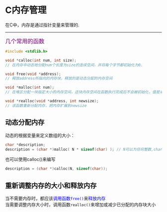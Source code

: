 # C内存管理
在C中，内存是通过指针变量来管理的.  

---
<font size=4 color=purple>几个常用的函数</font>  
```cpp
#include <stdlib.h>

void *calloc(int num, int size);
// 在内存中动态地分配num个长度为size的连续空间，并将每个字节都初始化为0.

void free(void *address);
// 释放address所指向的内存块，释放的是动态分配的内存空间  

void *malloc(int num);
// 在堆区分配一块指定大小的内存空间，这块内存空间在函数执行完成后不会被初始化，值是未知的。  

void *realloc(void *address, int newsize);
// 该函数重新分配内存，把内存扩展到newsize 

```

## 动态分配内存
动态的根据变量来定义数组的大小：  
```cpp
char *description;
description = (char *)malloc( N * sizeof(char) ); // N可以为任何整数,char也可以为任意其他类型
```
也可以使用calloc()来编写  
```cpp
description = (char *)calloc(N, sizeof(char));
```


## 重新调整内存的大小和释放内存
当不需要内存时，都应该<font color=blue>调用函数`free()`</font>来<font color=blue>释放内存</font>  
当需要调整内存大小时，调用函数`realloc()`来增加或减少已分配的内存块大小  


